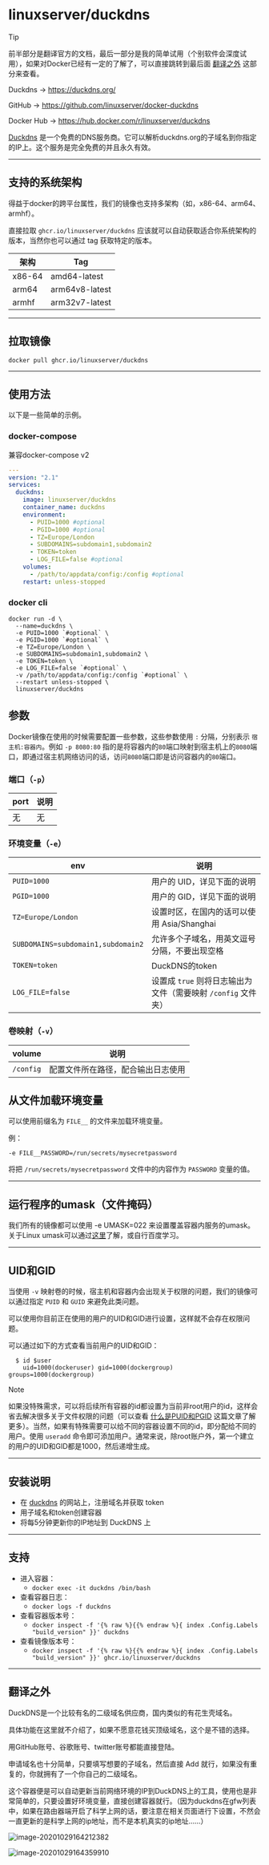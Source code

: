 # linuxserver/duckdns

> [!TIP]
>
> 前半部分是翻译官方的文档，最后一部分是我的简单试用（个别软件会深度试用），如果对Docker已经有一定的了解了，可以直接跳转到最后面 [翻译之外](#翻译之外) 这部分来查看。

Duckdns → https://duckdns.org/

GitHub → https://github.com/linuxserver/docker-duckdns

Docker Hub → https://hub.docker.com/r/linuxserver/duckdns

[Duckdns](https://duckdns.org/) 是一个免费的DNS服务商。它可以解析duckdns.org的子域名到你指定的IP上。这个服务是完全免费的并且永久有效。

------

## 支持的系统架构

得益于docker的跨平台属性，我们的镜像也支持多架构（如，x86-64、arm64、armhf）。

直接拉取 `ghcr.io/linuxserver/duckdns` 应该就可以自动获取适合你系统架构的版本，当然你也可以通过 tag 获取特定的版本。

| 架构   | Tag            |
| ------ | -------------- |
| x86-64 | amd64-latest   |
| arm64  | arm64v8-latest |
| armhf  | arm32v7-latest |

------

## 拉取镜像

```shell
docker pull ghcr.io/linuxserver/duckdns
```

------

## 使用方法

以下是一些简单的示例。

### docker-compose

兼容docker-compose v2

```yaml
---
version: "2.1"
services:
  duckdns:
    image: linuxserver/duckdns
    container_name: duckdns
    environment:
      - PUID=1000 #optional
      - PGID=1000 #optional
      - TZ=Europe/London
      - SUBDOMAINS=subdomain1,subdomain2
      - TOKEN=token
      - LOG_FILE=false #optional
    volumes:
      - /path/to/appdata/config:/config #optional
    restart: unless-stopped
```

### docker cli

```shell
docker run -d \
  --name=duckdns \
  -e PUID=1000 `#optional` \
  -e PGID=1000 `#optional` \
  -e TZ=Europe/London \
  -e SUBDOMAINS=subdomain1,subdomain2 \
  -e TOKEN=token \
  -e LOG_FILE=false `#optional` \
  -v /path/to/appdata/config:/config `#optional` \
  --restart unless-stopped \
  linuxserver/duckdns
```

## 参数

Docker镜像在使用的时候需要配置一些参数，这些参数使用 `:` 分隔，分别表示 `宿主机:容器内`。例如 `-p 8080:80` 指的是将容器内的`80`端口映射到宿主机上的`8080`端口，即通过宿主机网络访问的话，访问`8080`端口即是访问容器内的`80`端口。

### 端口（`-p`）

| port | 说明 |
| ---- | ---- |
| 无   | 无   |

### 环境变量（`-e`）

| env                                | 说明                                                         |
| ---------------------------------- | ------------------------------------------------------------ |
| `PUID=1000`                        | 用户的 UID，详见下面的说明                                   |
| `PGID=1000`                        | 用户的 GID，详见下面的说明                                   |
| `TZ=Europe/London`                 | 设置时区，在国内的话可以使用 Asia/Shanghai                   |
| `SUBDOMAINS=subdomain1,subdomain2` | 允许多个子域名，用英文逗号分隔，不要出现空格                 |
| `TOKEN=token`                      | DuckDNS的token                                               |
| `LOG_FILE=false`                   | 设置成 `true` 则将日志输出为文件（需要映射 `/config` 文件夹） |

### 卷映射（`-v`）

| volume    | 说明                               |
| --------- | ---------------------------------- |
| `/config` | 配置文件所在路径，配合输出日志使用 |

## 从文件加载环境变量

可以使用前缀名为 `FILE__` 的文件来加载环境变量。

例：

```
-e FILE__PASSWORD=/run/secrets/mysecretpassword
```

将把 `/run/secrets/mysecretpassword` 文件中的内容作为 `PASSWORD` 变量的值。

------

## 运行程序的umask（文件掩码）

我们所有的镜像都可以使用 -e UMASK=022 来设置覆盖容器内服务的umask。关于Linux umask可以通过[这里](https://en.wikipedia.org/wiki/Umask)了解，或自行百度学习。

------

## UID和GID

当使用 `-v` 映射卷的时候，宿主机和容器内会出现关于权限的问题，我们的镜像可以通过指定 `PUID` 和 `GUID` 来避免此类问题。

可以使用你目前正在使用的用户的UID和GID进行设置，这样就不会存在权限问题。

可以通过如下的方式查看当前用户的UID和GID：

```shell
  $ id $user
    uid=1000(dockeruser) gid=1000(dockergroup) groups=1000(dockergroup)
```

> [!NOTE]
>
> 如果没特殊需求，可以将后续所有容器的id都设置为当前非root用户的id，这样会省去解决很多关于文件权限的问题（可以查看 [什么是PUID和PGID](general/understanding-puid-and-pgid.md) 这篇文章了解更多）。当然，如果有特殊需要可以给不同的容器设置不同的id，即分配给不同的用户。使用 `useradd` 命令即可添加用户。通常来说，除root账户外，第一个建立的用户的UID和GID都是1000，然后递增生成。

------

## 安装说明

- 在 [duckdns](https://duckdns.org/) 的网站上，注册域名并获取 token
- 用子域名和token创建容器
- 将每5分钟更新你的IP地址到 DuckDNS 上

------

## 支持

- 进入容器：
  - `docker exec -it duckdns /bin/bash`
- 查看容器日志：
  - `docker logs -f duckdns`
- 查看容器版本号：
  - `docker inspect -f '{% raw %}{{% endraw %}{ index .Config.Labels "build_version" }}' duckdns`
- 查看镜像版本号：
  - `docker inspect -f '{% raw %}{{% endraw %}{ index .Config.Labels "build_version" }}' ghcr.io/linuxserver/duckdns`

------

## 翻译之外

DuckDNS是一个比较有名的二级域名供应商，国内类似的有花生壳域名。

具体功能在这里就不介绍了，如果不愿意花钱买顶级域名，这个是不错的选择。

用GitHub账号、谷歌账号、twitter账号都能直接登陆。

申请域名也十分简单，只要填写想要的子域名，然后直接 Add 就行，如果没有重复的，你就拥有了一个你自己的二级域名。

这个容器便是可以自动更新当前网络环境的IP到DuckDNS上的工具，使用也是非常简单的，只要设置好环境变量，直接创建容器就行。（因为duckdns在gfw列表中，如果在路由器端开启了科学上网的话，要注意在相关页面进行下设置，不然会一直更新的是科学上网的ip地址，而不是本机真实的ip地址……）

![image-20201029164212382](https://pic.watercalmx.com/pic/image-20201029164212382.png)

![image-20201029164359910](https://pic.watercalmx.com/pic/image-20201029164359910.png)